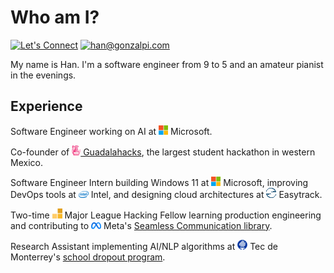 # Who am I?

[![Let's Connect](https://shields.io/badge/let's%20connect!-blue?logo=linkedin&style=for-the-badge)](https://www.linkedin.com/in/hanro/)
[![han@gonzalpi.com](https://shields.io/badge/%F0%9F%93%AC%20han@gonzalpi.com-beige?style=for-the-badge)](mailto:han@gonzalpi.com)

My name is Han. I'm a software engineer from 9 to 5 and an amateur pianist in the evenings.

## Experience

Software Engineer working on AI at ![Microsoft](logos/msft.png) Microsoft.

Co-founder of [![Guadalahacks](logos/guadalahacks.png) Guadalahacks](https://guadalahacks.com), the largest student hackathon in western Mexico.

Software Engineer Intern building Windows 11 at ![Microsoft](logos/msft.png) Microsoft, improving DevOps tools at ![Intel](logos/intel.png) Intel, and designing cloud architectures at ![Easytrack](logos/easytrack.png) Easytrack.

Two-time ![Major League Hacking](logos/mlh.png) Major League Hacking Fellow learning production engineering and contributing to ![Meta](logos/meta.png) Meta's [Seamless Communication library](https://github.com/facebookresearch/seamless_communication).

Research Assistant implementing AI/NLP algorithms at ![Tec de Monterrey](logos/tec.png) Tec de Monterrey's [school dropout program](https://fairlac.iadb.org/en/piloto/abandono-escolar-jalisco).
